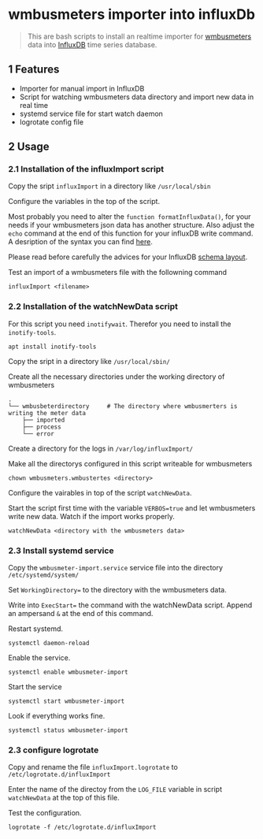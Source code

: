 # wmbusmeters importer into influxDb

> This are bash scripts to install an realtime importer for [wmbusmeters][1] data
> into [InfluxDB][2] time series database.

## 1 Features

* Importer for manual import in InfluxDB
* Script for watching wmbusmeters data directory and import new data in real time
* systemd service file for start watch daemon
* logrotate config file

## 2 Usage

### 2.1 Installation of the influxImport script

Copy the sript `influxImport` in a directory like `/usr/local/sbin`

Configure the variables in the top of the script.

Most probably you need to alter the `function formatInfluxData()`, for your needs if your wmbusmeters json data has another structure.
Also adjust the `echo` command at the end of this function for your influxDB write command. 
A desription of the syntax you can find [here][4]. 

Please read before carefully the advices for your InfluxDB [schema layout][3]. 

Test an import of a wmbusmeters file with the followning command

```
influxImport <filename>
```

### 2.2 Installation of the watchNewData script

For this script you need `inotifywait`. Therefor you need to install the `inotify-tools`.

```
apt install inotify-tools
```

Copy the sript in a directory like `/usr/local/sbin/` 

Create all the necessary directories under the working directory of wmbusmeters

	.
 	└── wmbusbeterdirectory		# The directory where wmbusmerters is writing the meter data
		├── imported
		├── process
		└── error  

Create a directory for the logs in `/var/log/influxImport/` 

Make all the directorys configured in this script writeable for wmbusmeters

```
chown wmbusmeters.wmbustertes <directory>
```

Configure the vairables in top of the script `watchNewData`.

Start the script first time with the variable `VERBOS=true` and let wmbusmeters write new data. Watch if the import works properly.

```
watchNewData <directory with the wmbusmeters data>
```

### 2.3 Install systemd service

Copy the `wmbusmeter-import.service` service file into the directory `/etc/systemd/system/`

Set `WorkingDirectory=` to the directory with the wmbusmeters data.

Write into `ExecStart=` the command with the watchNewData script. Append an ampersand `&` at the end of this command.

Restart systemd.

```
systemctl daemon-reload
```

Enable the service.

```
systemctl enable wmbusmeter-import
```

Start the service

```
systemctl start wmbusmeter-import
```

Look if everything works fine.

```
systemctl status wmbusmeter-import
```

### 2.3 configure logrotate

Copy and rename the file `influxImport.logrotate` to `/etc/logrotate.d/influxImport`

Enter the name of the directoy from the `LOG_FILE` variable in script `watchNewData` at the top of this file.

Test the configuration.

```
logrotate -f /etc/logrotate.d/influxImport
```


[1]: https://github.com/weetmuts/wmbusmeters
[2]: https://www.influxdata.com/
[3]: https://archive.docs.influxdata.com/influxdb/v1.2/concepts/schema_and_data_layout/
[4]: https://docs.influxdata.com/influxdb/v2.1/write-data/developer-tools/influx-cli/